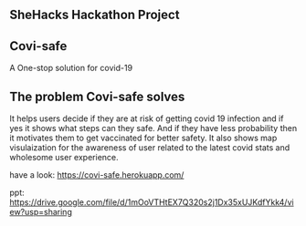 ## SheHacks Hackathon Project

## Covi-safe

A One-stop solution for covid-19

## The problem Covi-safe solves
It helps users decide if they are at risk of getting covid 19 infection and if yes it shows what steps can they safe. And if they have less probability then it motivates them to get vaccinated for better safety. It also shows map visulaization for the awareness of user related to the latest covid stats and wholesome user experience.


have a look: https://covi-safe.herokuapp.com/

ppt: https://drive.google.com/file/d/1mOoVTHtEX7Q320s2j1Dx35xUJKdfYkk4/view?usp=sharing
